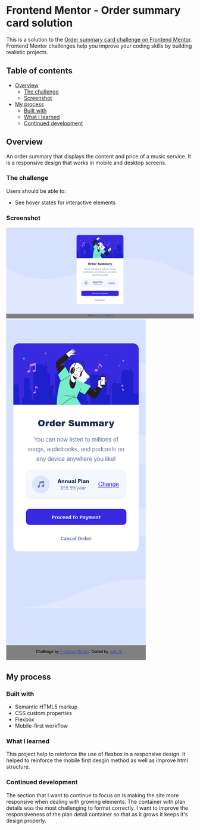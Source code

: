 # Frontend Mentor - Order summary card solution

This is a solution to the [Order summary card challenge on Frontend Mentor](https://www.frontendmentor.io/challenges/order-summary-component-QlPmajDUj). Frontend Mentor challenges help you improve your coding skills by building realistic projects.

## Table of contents

- [Overview](#overview)
  - [The challenge](#the-challenge)
  - [Screenshot](#screenshot)
- [My process](#my-process)
  - [Built with](#built-with)
  - [What I learned](#what-i-learned)
  - [Continued development](#continued-development)

## Overview

An order summary that displays the content and price of a music service. It is a responsive design that works in mobile and desktop screens.

### The challenge

Users should be able to:

- See hover states for interactive elements

### Screenshot

![Desktop View of Site](./screen-shots/Desktop-view-Forntend-Mentor-Order-Summary.png)
![Mobile View of Site](./screen-shots/Mobile-view-Forntend-Mentor-Order-Summary.png)

## My process

### Built with

- Semantic HTML5 markup
- CSS custom properties
- Flexbox
- Mobile-first workflow

### What I learned

This project help to reinforce the use of flexbox in a responsive design. It helped to reinforce the mobile first desgin method as well as improve html structure.

### Continued development

The section that I want to continue to focus on is making the site more responsive when dealing with growing elements. The container with plan details was the most challenging to format correctly. I want to improve the responsiveness of the plan detail container so that as it grows it keeps it's design properly.
